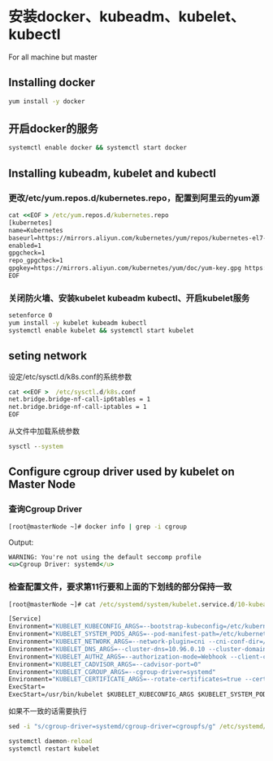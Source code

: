 # 安装docker、kubeadm、kubelet、kubectl
For all machine but master
## Installing docker
```cmd
yum install -y docker
```
## 开启docker的服务
```cmd
systemctl enable docker && systemctl start docker
```
## Installing kubeadm, kubelet and kubectl
### 更改/etc/yum.repos.d/kubernetes.repo，配置到阿里云的yum源
```cmd
cat <<EOF > /etc/yum.repos.d/kubernetes.repo
[kubernetes]
name=Kubernetes
baseurl=https://mirrors.aliyun.com/kubernetes/yum/repos/kubernetes-el7-x86_64/
enabled=1
gpgcheck=1
repo_gpgcheck=1
gpgkey=https://mirrors.aliyun.com/kubernetes/yum/doc/yum-key.gpg https://mirrors.aliyun.com/kubernetes/yum/doc/rpm-package-key.gpg
EOF
```
### 关闭防火墙、安装kubelet kubeadm kubectl、开启kubelet服务
```cmd
setenforce 0
yum install -y kubelet kubeadm kubectl
systemctl enable kubelet && systemctl start kubelet
```
## seting network
设定/etc/sysctl.d/k8s.conf的系统参数
```cmd
cat <<EOF >  /etc/sysctl.d/k8s.conf
net.bridge.bridge-nf-call-ip6tables = 1
net.bridge.bridge-nf-call-iptables = 1
EOF
```
从文件中加载系统参数
```cmd
sysctl --system
```

## Configure cgroup driver used by kubelet on Master Node
### 查询Cgroup Driver
```cmd
[root@masterNode ~]# docker info | grep -i cgroup
```
Output: 
```cmd
WARNING: You're not using the default seccomp profile
<u>Cgroup Driver: systemd</u>
```
### 检查配置文件，要求第11行要和上面的下划线的部分保持一致
```cmd
[root@masterNode ~]# cat /etc/systemd/system/kubelet.service.d/10-kubeadm.conf
```

```cmd
[Service]
Environment="KUBELET_KUBECONFIG_ARGS=--bootstrap-kubeconfig=/etc/kubernetes/bootstrap-kubelet.conf --kubeconfig=/etc/kubernetes/kubelet.conf"
Environment="KUBELET_SYSTEM_PODS_ARGS=--pod-manifest-path=/etc/kubernetes/manifests --allow-privileged=true"
Environment="KUBELET_NETWORK_ARGS=--network-plugin=cni --cni-conf-dir=/etc/cni/net.d --cni-bin-dir=/opt/cni/bin"
Environment="KUBELET_DNS_ARGS=--cluster-dns=10.96.0.10 --cluster-domain=cluster.local"
Environment="KUBELET_AUTHZ_ARGS=--authorization-mode=Webhook --client-ca-file=/etc/kubernetes/pki/ca.crt"
Environment="KUBELET_CADVISOR_ARGS=--cadvisor-port=0"
Environment="KUBELET_CGROUP_ARGS=--cgroup-driver=systemd"
Environment="KUBELET_CERTIFICATE_ARGS=--rotate-certificates=true --cert-dir=/var/lib/kubelet/pki"
ExecStart=
ExecStart=/usr/bin/kubelet $KUBELET_KUBECONFIG_ARGS $KUBELET_SYSTEM_PODS_ARGS $KUBELET_NETWORK_ARGS $KUBELET_DNS_ARGS $KUBELET_AUTHZ_ARGS $KUBELET_CADVISOR_ARGS $KUBELET_CGROUP_ARGS $KUBELET_CERTIFICATE_ARGS $KUBELET_EXTRA_ARGS
```
如果不一致的话需要执行
```cmd
sed -i "s/cgroup-driver=systemd/cgroup-driver=cgroupfs/g" /etc/systemd/system/kubelet.service.d/10-kubeadm.conf

systemctl daemon-reload
systemctl restart kubelet
```
